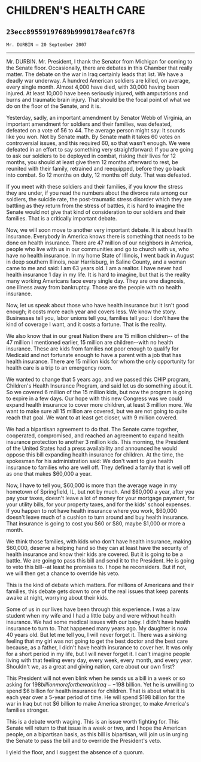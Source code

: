 # CHILDREN'S HEALTH CARE
## `23ecc89559197689b9990178eafc67f8`
`Mr. DURBIN — 20 September 2007`

---


Mr. DURBIN. Mr. President, I thank the Senator from Michigan for 
coming to the Senate floor. Occasionally, there are debates in this 
Chamber that really matter. The debate on the war in Iraq certainly 
leads that list. We have a deadly war underway. A hundred American 
soldiers are killed, on average, every single month. Almost 4,000 have 
died, with 30,000 having been injured. At least 10,000 have been 
seriously injured, with amputations and burns and traumatic brain 
injury. That should be the focal point of what we do on the floor of 
the Senate, and it is.

Yesterday, sadly, an important amendment by Senator Webb of Virginia, 
an important amendment for soldiers and their families, was defeated, 
defeated on a vote of 56 to 44. The average person might say: It sounds 
like you won. Not by Senate math. By Senate math it takes 60 votes on 
controversial issues, and this required 60, so that wasn't enough. We 
were defeated in an effort to say something very straightforward: If 
you are going to ask our soldiers to be deployed in combat, risking 
their lives for 12 months, you should at least give them 12 months 
afterward to rest, be reunited with their family, retrained and 
reequipped, before they go back into combat. So 12 months on duty, 12 
months off duty. That was defeated.

If you meet with these soldiers and their families, if you know the 
stress they are under, if you read the numbers about the divorce rate 
among our soldiers, the suicide rate, the post-traumatic stress 
disorder which they are battling as they return from the stress of 
battles, it is hard to imagine the Senate would not give that kind of 
consideration to our soldiers and their families. That is a critically 
important debate.

Now, we will soon move to another very important debate. It is about 
health insurance. Everybody in America knows there is something that 
needs to be done on health insurance. There are 47 million of our 
neighbors in America, people who live with us in our communities and go 
to church with us, who have no health insurance. In my home State of 
Illinois, I went back in August in deep southern Illinois, near 
Harrisburg, in Saline County, and a woman came to me and said: I am 63 
years old. I am a realtor. I have never had health insurance 1 day in 
my life. It is hard to imagine, but that is the reality many working 
Americans face every single day. They are one diagnosis, one illness 
away from bankruptcy. Those are the people with no health insurance.

Now, let us speak about those who have health insurance but it isn't 
good enough; it costs more each year and covers less. We know the 
story. Businesses tell you, labor unions tell you, families tell you: I 
don't have the kind of coverage I want, and it costs a fortune. That is 
the reality.

We also know that in our great Nation there are 15 million children--
of the 47 million I mentioned earlier, 15 million are children--with no 
health insurance. These are kids from families not poor enough to 
qualify for Medicaid and not fortunate enough to have a parent with a 
job that has health insurance. There are 15 million kids for whom the 
only opportunity for health care is a trip to an emergency room.

We wanted to change that 5 years ago, and we passed this CHIP 
program, Children's Health Insurance Program, and said let us do 
something about it. So we covered 6 million of the 15 million kids, but 
now the program is going to expire in a few days. Our hope with this 
new Congress was we could expand health insurance to cover more 
children, at least 3 million more. We want to make sure all 15 million 
are covered, but we are not going to quite reach that goal. We want to 
at least get closer, with 9 million covered.

We had a bipartisan agreement to do that. The Senate came together, 
cooperated, compromised, and reached an agreement to expand health 
insurance protection to another 3 million kids. This morning, the 
President of the United States had a press availability and announced 
he would oppose this bill expanding health insurance for children. At 
the time, the spokesman for his administration said: We don't want to 
give health insurance to families who are well off. They defined a 
family that is well off as one that makes $60,000 a year.

Now, I have to tell you, $60,000 is more than the average wage in my 
hometown of Springfield, IL, but not by much. And $60,000 a year, after 
you pay your taxes, doesn't leave a lot of money for your mortgage 
payment, for your utility bills, for your property taxes, and for the 
kids' school expenses. If you happen to not have health insurance where 
you work, $60,000 doesn't leave much of a cushion to turn around and 
buy health insurance. That insurance is going to cost you $60 or $80, 
maybe $1,000 or more a month.

We think those families, with kids who don't have health insurance, 
making $60,000, deserve a helping hand so they can at least have the 
security of health insurance and know their kids are covered. But it is 
going to be a battle. We are going to pass this bill and send it to the 
President. He is going to veto this bill--at least he promises to. I 
hope he reconsiders. But if not, we will then get a chance to override 
his veto.

This is the kind of debate which matters. For millions of Americans 
and their families, this debate gets down to one of the real issues 
that keep parents awake at night, worrying about their kids.

Some of us in our lives have been through this experience. I was a 
law student when my wife and I had a little baby and were without 
health insurance. We had some medical issues with our baby. I didn't 
have health insurance to turn to. That happened many years ago. My 
daughter is now 40 years old. But let me tell you, I will never forget 
it. There was a sinking feeling that my girl was not going to get the 
best doctor and the best care because, as a father, I didn't have 
health insurance to cover her. It was only for a short period in my 
life, but I will never forget it. I can't imagine people living with 
that feeling every day, every week, every month, and every year. 
Shouldn't we, as a great and giving nation, care about our own first?

This President will not even blink when he sends us a bill in a week 
or so asking for $198 billion more for the war in Iraq--$198 billion. 
Yet he is unwilling to spend $6 billion for health insurance for 
children. That is about what it is each year over a 5-year period of 
time. He will spend $198 billion for the war in Iraq but not $6 billion 
to make America stronger, to make America's families stronger.

This is a debate worth waging. This is an issue worth fighting for. 
This Senate will return to that issue in a week or two, and I hope the 
American people, on a bipartisan basis, as this bill is bipartisan, 
will join us in urging the Senate to pass the bill and to override the 
President's veto.

I yield the floor, and I suggest the absence of a quorum.